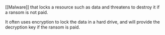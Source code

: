 [[Malware]] that locks a resource such as data and threatens to destroy it if a ransom is not paid.

It often uses encryption to lock the data in a hard drive, and will provide the decryption key if the ransom is paid.